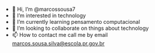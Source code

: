 - 👋 Hi, I’m @marcossousa7
- 👀 I’m interested in technology
- 🌱 I’m currently learning pensamento computacional
- 💞️ I’m looking to collaborate on things about technology
- 📫 How to contact me call me by email marcos.sousa.silva@escola.pr.gov.br

<!---
marquinhos11/marquinhos11 is a ✨ special ✨ repository because its `README.md` (this file) appears on your GitHub profile.
You can click the Preview link to take a look at your changes.
--->
